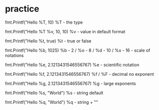# practice

fmt.Printf("Hello %T, 10)
%T - the type

fmt.Printf("Hello %T %v, 10, 10)
%v - value in default format

fmt.Printf("Hello %t, true)
%t - true or false

fmt.Printf("Hello %b, 1025)
%b - 2 / %o - 8 / %d - 10 / %x - 16 - scale of notations

fmt.Printf("Hello %e, 2.1213431546556767)
%e - scientific notation

fmt.Printf("Hello %f, 2.1213431546556767)
%f / %F - decimal no exponent

fmt.Printf("Hello %g, 2.1213431546556767)
%g - large exponents

fmt.Printf("Hello %s, "World")
%s - string default

fmt.Printf("Hello %q, "World")
%q - string + ""
